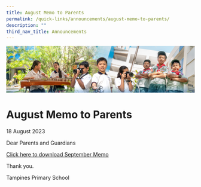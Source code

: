 ```yaml
---
title: August Memo to Parents
permalink: /quick-links/announcements/august-memo-to-parents/
description: ""
third_nav_title: Announcements
---
```

![](/images/AboutUs.jpg)

August Memo to Parents
========================
18 August 2023

Dear Parents and Guardians

[Click here to download September Memo](/for-parents/letters-to-parents/)


Thank you.

Tampines Primary School